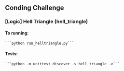 ## Conding Challenge

### [Logic] Hell Triangle (hell_triangle)
#### To running:
    ```python run_helltriangle.py```
#### Tests:
    ```python -m unittest discover -s hell_triangle -v```

